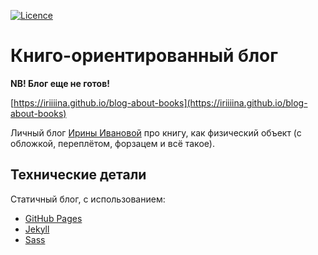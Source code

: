 [![Licence](https://img.shields.io/badge/License-Apache%202.0-blue.svg)](LICENSE)

# Книго-ориентированный блог

**NB! Блог еще не готов!**

[https://iriiiina.github.io/blog-about-books](https://iriiiina.github.io/blog-about-books)

Личный блог [Ирины Ивановой](https://irina-ivanova.gitlab.io) про книгу, как физический объект (с обложкой, переплётом, форзацем и всё такое).

## Технические детали

Статичный блог, с использованием:

* [GitHub Pages](https://pages.github.com)
* [Jekyll](https://jekyllrb.com)
* [Sass](http://sass-lang.com)
